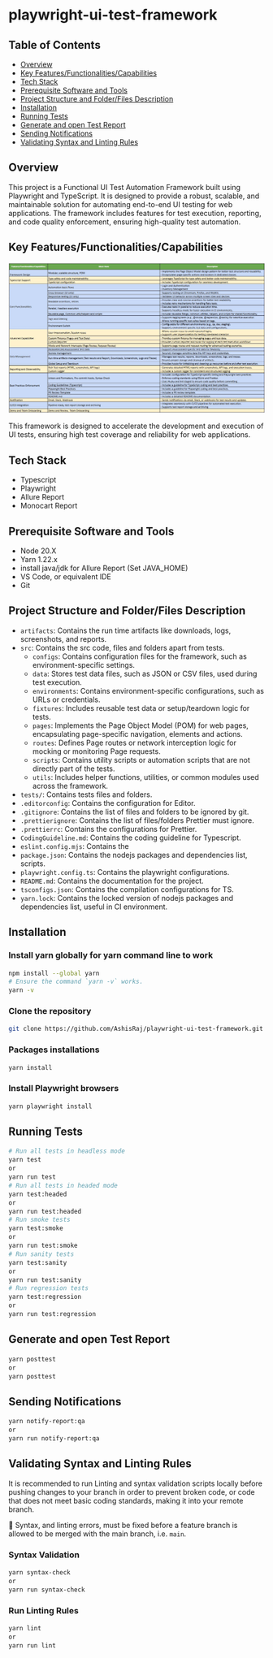 # playwright-ui-test-framework

## Table of Contents

- [Overview](#overview)
- [Key Features/Functionalities/Capabilities](#key-featuresfunctionalitiescapabilities)
- [Tech Stack](#tech-stack)
- [Prerequisite Software and Tools](#prerequisite-software-and-tools)
- [Project Structure and Folder/Files Description](#project-structure-and-folderfiles-description)
- [Installation](#installation)
- [Running Tests](#running-tests)
- [Generate and open Test Report](#generate-and-open-test-report)
- [Sending Notifications](#sending-notifications)
- [Validating Syntax and Linting Rules](#validating-syntax-and-linting-rules)

## Overview

This project is a Functional UI Test Automation Framework built using Playwright and TypeScript. It is designed to provide a robust, scalable, and maintainable solution for automating end-to-end UI testing for web applications. The framework includes features for test execution, reporting, and code quality enforcement, ensuring high-quality test automation.

## Key Features/Functionalities/Capabilities

![image](./framework_features.jpg)

This framework is designed to accelerate the development and execution of UI tests, ensuring high test coverage and reliability for web applications.

## Tech Stack

- Typescript
- Playwright
- Allure Report
- Monocart Report

## Prerequisite Software and Tools

- Node 20.X
- Yarn 1.22.x
- install java/jdk for Allure Report (Set JAVA_HOME)
- VS Code, or equivalent IDE
- Git

## Project Structure and Folder/Files Description

- `artifacts`: Contains the run time artifacts like downloads, logs, screenshots, and reports.
- `src`: Contains the src code, files and folders apart from tests.
  - `configs`: Contains configuration files for the framework, such as environment-specific settings.
  - `data`: Stores test data files, such as JSON or CSV files, used during test execution.
  - `environments`: Contains environment-specific configurations, such as URLs or credentials.
  - `fixtures`: Includes reusable test data or setup/teardown logic for tests.
  - `pages`: Implements the Page Object Model (POM) for web pages, encapsulating page-specific navigation, elements and actions.
  - `routes`: Defines Page routes or network interception logic for mocking or monitoring Page requests.
  - `scripts`: Contains utility scripts or automation scripts that are not directly part of the tests.
  - `utils`: Includes helper functions, utilities, or common modules used across the framework.
- `tests/`: Contains tests files and folders.
- `.editorconfig`: Contains the configuration for Editor.
- `.gitignore`: Contains the list of files and folders to be ignored by git.
- `.prettierignore`: Contains the list of files/folders Prettier must ignore.
- `.prettierrc`: Contains the configurations for Prettier.
- `CodingGuideline.md`: Contains the coding guideline for Typescript.
- `eslint.config.mjs`: Contains the
- `package.json`: Contains the nodejs packages and dependencies list, scripts.
- `playwright.config.ts`: Contains the playwright configurations.
- `README.md`: Contains the documentation for the project.
- `tsconfigs.json`: Contains the compilation configurations for TS.
- `yarn.lock`: Contains the locked version of nodejs packages and dependencies list, useful in CI environment.

## Installation

### Install yarn globally for yarn command line to work

```sh
npm install --global yarn
# Ensure the command `yarn -v` works.
yarn -v
```

### Clone the repository

```sh
git clone https://github.com/AshisRaj/playwright-ui-test-framework.git
```

### Packages installations

```sh
yarn install
```

### Install Playwright browsers

```sh
yarn playwright install
```

## Running Tests

```sh
# Run all tests in headless mode
yarn test
or
yarn run test
# Run all tests in headed mode
yarn test:headed
or
yarn run test:headed
# Run smoke tests
yarn test:smoke
or
yarn run test:smoke
# Run sanity tests
yarn test:sanity
or
yarn run test:sanity
# Run regression tests
yarn test:regression
or
yarn run test:regression
```

## Generate and open Test Report

```sh
yarn posttest
or
yarn posttest
```

## Sending Notifications

```sh
yarn notify-report:qa
or
yarn run notify-report:qa
```

## Validating Syntax and Linting Rules

It is recommended to run Linting and syntax validation scripts locally before pushing changes to your branch in order to prevent broken code, or code that does not meet basic coding standards, making it into your remote branch.

📝 Syntax, and linting errors, must be fixed before a feature branch is allowed to be merged with the main branch, i.e. `main`.

### Syntax Validation

```sh
yarn syntax-check
or
yarn run syntax-check
```

### Run Linting Rules

```sh
yarn lint
or
yarn run lint
```
